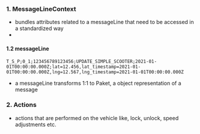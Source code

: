 ### 1. MessageLineContext
- bundles attributes related to a messageLine that need to be accessed in a standardized way
- 
#### 1.2 messageLine
```
T_S_P;0_1;123456789123456;UPDATE_SIMPLE_SCOOTER;2021-01-01T00:00:00.000Z;lat=12.456,lat_timestamp=2021-01-01T00:00:00.000Z,lng=12.567,lng_timestamp=2021-01-01T00:00:00.000Z
```
- a messageLine transforms 1:1 to Paket, a object representation of a message

### 2. Actions
- actions that are performed on the vehicle like, lock, unlock, speed adjustments etc.